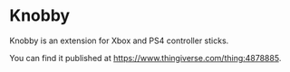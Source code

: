 # Knobby

Knobby is an extension for Xbox and PS4 controller sticks.

You can find it published at https://www.thingiverse.com/thing:4878885.
